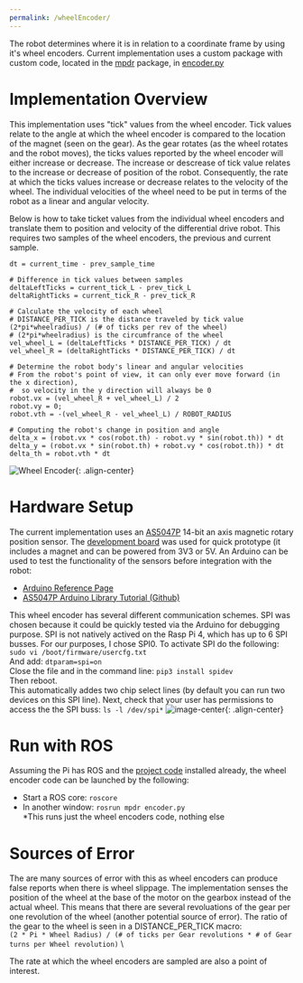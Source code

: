```yaml
---
permalink: /wheelEncoder/
---
```


The robot determines where it is in relation to a coordinate frame by using it's wheel encoders. Current implementation uses a custom package with custom code, located in the [mpdr](https://github.com/hannabanana96/MPDR_Masters/tree/master/mpdr) package, in [encoder.py](https://github.com/hannabanana96/MPDR_Masters/blob/master/mpdr/src/encoders.py)

# Implementation Overview
This implementation uses "tick" values from the wheel encoder. Tick values relate to the angle at which the wheel encoder is compared to the location of the magnet (seen on the gear). As the gear rotates (as the wheel rotates and the robot moves), the ticks values reported by the wheel encoder will either increase or decrease. The increase or descrease of tick value relates to the increase or decrease of position of the robot. Consequently, the rate at which the ticks values increase or decrease relates to the velocity of the wheel. The individual velocities of the wheel need to be put in terms of the robot as a linear and angular velocity. 

Below is how to take ticket values from the individual wheel encoders and translate them to position and velocity of the differential drive robot. This requires two samples of the wheel encoders, the previous and current sample.
```
dt = current_time - prev_sample_time

# Difference in tick values between samples
deltaLeftTicks = current_tick_L - prev_tick_L       
deltaRightTicks = current_tick_R - prev_tick_R 

# Calculate the velocity of each wheel
# DISTANCE_PER_TICK is the distance traveled by tick value (2*pi*wheelradius) / (# of ticks per rev of the wheel)
# (2*pi*wheelradius) is the circumfrance of the wheel
vel_wheel_L = (deltaLeftTicks * DISTANCE_PER_TICK) / dt
vel_wheel_R = (deltaRightTicks * DISTANCE_PER_TICK) / dt

# Determine the robot body's linear and angular velocities
# From the robot's point of view, it can only ever move forward (in the x direction),
#  so velocity in the y direction will always be 0
robot.vx = (vel_wheel_R + vel_wheel_L) / 2
robot.vy = 0;
robot.vth = -(vel_wheel_R - vel_wheel_L) / ROBOT_RADIUS

# Computing the robot's change in position and angle 
delta_x = (robot.vx * cos(robot.th) - robot.vy * sin(robot.th)) * dt
delta_y = (robot.vx * sin(robot.th) + robot.vy * cos(robot.th)) * dt
delta_th = robot.vth * dt

```
![Wheel Encoder](https://hannabanana96.github.io/MPDR_Project/assets/images/wheel_encoder_motor.jpg){: .align-center}

# Hardware Setup
The current implementation uses an [AS5047P](https://ams.com/as5047p) 14-bit an axis magnetic rotary position sensor. The [development board](https://www.digikey.com/en/products/detail/ams/AS5047P-TS-EK-AB/5452344) was used for quick prototype (it includes a magnet and can be powered from 3V3 or 5V. An Arduino can be used to test the functionality of the sensors before integration with the robot:
* [Arduino Reference Page](https://www.arduino.cc/reference/en/libraries/as5047p/)
* [AS5047P Arduino Library Tutorial (Github)](https://github.com/jonas-merkle/AS5047P)

This wheel encoder has several different communication schemes. SPI was chosen because it could be quickly tested via the Arduino for debugging purpose. SPI is not natively actived on the Rasp Pi 4, which has up to 6 SPI busses. For our purposes, I chose SPI0. To activate SPI do the following:
`sudo vi /boot/firmware/usercfg.txt` \
And add: `dtparam=spi=on` \
Close the file and in the command line: `pip3 install spidev` \
Then reboot. \
This automatically addes two chip select lines (by default you can run two devices on this SPI line). Next, check that your user has permissions to access the the SPI buss: `ls -l /dev/spi*`
![image-center](https://hannabanana96.github.io/MPDR_Project/assets/images/spi_cmdline.JPG){: .align-center}

# Run with ROS
Assuming the Pi has ROS and the [project code](https://github.com/hannabanana96/MPDR_Masters) installed already, the wheel encoder code can be launched by the following:
* Start a ROS core: `roscore`
* In another window: `rosrun mpdr encoder.py` \
*This runs just the wheel encoders code, nothing else

# Sources of Error
The are many sources of error with this as wheel encoders can produce false reports when there is wheel slippage. The implementation senses the position of the wheel at the base of the motor on the gearbox instead of the actual wheel. This means that there are several revoluations of the gear per one revolution of the wheel (another potential source of error). The ratio of the gear to the wheel is seen in a DISTANCE_PER_TICK macro: \
`(2 * Pi * Wheel Radius) / (# of ticks per Gear revolutions * # of Gear turns per Wheel revolution)` \

The rate at which the wheel encoders are sampled are also a point of interest.

